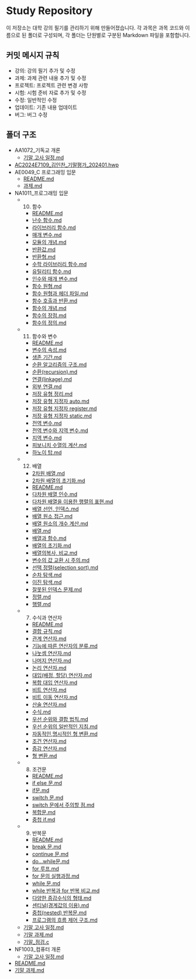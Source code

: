# Study Repository

이 저장소는 대학 강의 필기를 관리하기 위해 만들어졌습니다. 각 과목은 과목 코드와 이름으로 된 폴더로 구성되며, 각 폴더는 단원별로 구분된 Markdown 파일을 포함합니다.

## 커밋 메시지 규칙

 - 강의: 강의 필기 추가 및 수정
 - 과제: 과제 관련 내용 추가 및 수정
 - 프로젝트: 프로젝트 관련 변경 사항
 - 시험: 시험 준비 자료 추가 및 수정
 - 수정: 일반적인 수정
 - 업데이트: 기존 내용 업데이트
 - 버그: 버그 수정

## 폴더 구조

- AA1072_기독교 개론
  - [기말 고사 일정.md](AA1072_기독교%20개론/기말%20고사%20일정.md)
- [AC2024E7109_김인찬_기말평가_202401.hwp](AC2024E7109_김인찬_기말평가_202401.hwp)
- AE0049_C 프로그래밍 입문
  - [README.md](AE0049_C%20프로그래밍%20입문/README.md)
  - [과제.md](AE0049_C%20프로그래밍%20입문/과제.md)
- NA1011_프로그래밍 입문
  - 10. 함수
    - [README.md](NA1011_프로그래밍%20입문/10.%20함수/README.md)
    - [난수 함수.md](NA1011_프로그래밍%20입문/10.%20함수/난수%20함수.md)
    - [라이브러리 함수.md](NA1011_프로그래밍%20입문/10.%20함수/라이브러리%20함수.md)
    - [매개 변수.md](NA1011_프로그래밍%20입문/10.%20함수/매개%20변수.md)
    - [모듈의 개념.md](NA1011_프로그래밍%20입문/10.%20함수/모듈의%20개념.md)
    - [반환값.md](NA1011_프로그래밍%20입문/10.%20함수/반환값.md)
    - [반환형.md](NA1011_프로그래밍%20입문/10.%20함수/반환형.md)
    - [수학 라이브러리 함수.md](NA1011_프로그래밍%20입문/10.%20함수/수학%20라이브러리%20함수.md)
    - [유틸리티 함수.md](NA1011_프로그래밍%20입문/10.%20함수/유틸리티%20함수.md)
    - [인수와 매개 변수.md](NA1011_프로그래밍%20입문/10.%20함수/인수와%20매개%20변수.md)
    - [함수 원형.md](NA1011_프로그래밍%20입문/10.%20함수/함수%20원형.md)
    - [함수 원형과 헤더 파일.md](NA1011_프로그래밍%20입문/10.%20함수/함수%20원형과%20헤더%20파일.md)
    - [함수 호출과 반환.md](NA1011_프로그래밍%20입문/10.%20함수/함수%20호출과%20반환.md)
    - [함수의 개념.md](NA1011_프로그래밍%20입문/10.%20함수/함수의%20개념.md)
    - [함수의 장점.md](NA1011_프로그래밍%20입문/10.%20함수/함수의%20장점.md)
    - [함수의 정의.md](NA1011_프로그래밍%20입문/10.%20함수/함수의%20정의.md)
  - 11. 함수와 변수
    - [README.md](NA1011_프로그래밍%20입문/11.%20함수와%20변수/README.md)
    - [변수의 속성.md](NA1011_프로그래밍%20입문/11.%20함수와%20변수/변수의%20속성.md)
    - [생존 기간.md](NA1011_프로그래밍%20입문/11.%20함수와%20변수/생존%20기간.md)
    - [순환 알고리즘의 구조.md](NA1011_프로그래밍%20입문/11.%20함수와%20변수/순환%20알고리즘의%20구조.md)
    - [순환(recursion).md](NA1011_프로그래밍%20입문/11.%20함수와%20변수/순환(recursion).md)
    - [연결(linkage).md](NA1011_프로그래밍%20입문/11.%20함수와%20변수/연결(linkage).md)
    - [외부 연결.md](NA1011_프로그래밍%20입문/11.%20함수와%20변수/외부%20연결.md)
    - [저장 유형 정리.md](NA1011_프로그래밍%20입문/11.%20함수와%20변수/저장%20유형%20정리.md)
    - [저장 유형 지정자 auto.md](NA1011_프로그래밍%20입문/11.%20함수와%20변수/저장%20유형%20지정자%20auto.md)
    - [저장 유형 지정자 register.md](NA1011_프로그래밍%20입문/11.%20함수와%20변수/저장%20유형%20지정자%20register.md)
    - [저장 유형 지정자 static.md](NA1011_프로그래밍%20입문/11.%20함수와%20변수/저장%20유형%20지정자%20static.md)
    - [전역 변수.md](NA1011_프로그래밍%20입문/11.%20함수와%20변수/전역%20변수.md)
    - [전역 변수와 지역 변수.md](NA1011_프로그래밍%20입문/11.%20함수와%20변수/전역%20변수와%20지역%20변수.md)
    - [지역 변수.md](NA1011_프로그래밍%20입문/11.%20함수와%20변수/지역%20변수.md)
    - [피보니치 수열의 계산.md](NA1011_프로그래밍%20입문/11.%20함수와%20변수/피보니치%20수열의%20계산.md)
    - [하노이 탑.md](NA1011_프로그래밍%20입문/11.%20함수와%20변수/하노이%20탑.md)
  - 12. 배열
    - [2차원 배열.md](NA1011_프로그래밍%20입문/12.%20배열/2차원%20배열.md)
    - [2차원 배열의 초기화.md](NA1011_프로그래밍%20입문/12.%20배열/2차원%20배열의%20초기화.md)
    - [README.md](NA1011_프로그래밍%20입문/12.%20배열/README.md)
    - [다차원 배열 인수.md](NA1011_프로그래밍%20입문/12.%20배열/다차원%20배열%20인수.md)
    - [다차원 배열을 이용한 행렬의 표현.md](NA1011_프로그래밍%20입문/12.%20배열/다차원%20배열을%20이용한%20행렬의%20표현.md)
    - [배열 선언, 인덱스.md](NA1011_프로그래밍%20입문/12.%20배열/배열%20선언,%20인덱스.md)
    - [배열 원소 접근.md](NA1011_프로그래밍%20입문/12.%20배열/배열%20원소%20접근.md)
    - [배열 원소의 개수 계산.md](NA1011_프로그래밍%20입문/12.%20배열/배열%20원소의%20개수%20계산.md)
    - [배열.md](NA1011_프로그래밍%20입문/12.%20배열/배열.md)
    - [배열과 함수.md](NA1011_프로그래밍%20입문/12.%20배열/배열과%20함수.md)
    - [배열의 초기화.md](NA1011_프로그래밍%20입문/12.%20배열/배열의%20초기화.md)
    - [배열의복사, 비교.md](NA1011_프로그래밍%20입문/12.%20배열/배열의복사,%20비교.md)
    - [변수의 값 교환 시 주의.md](NA1011_프로그래밍%20입문/12.%20배열/변수의%20값%20교환%20시%20주의.md)
    - [선택 정렬(selection sort).md](NA1011_프로그래밍%20입문/12.%20배열/선택%20정렬(selection%20sort).md)
    - [순차 탐색.md](NA1011_프로그래밍%20입문/12.%20배열/순차%20탐색.md)
    - [이진 탐색.md](NA1011_프로그래밍%20입문/12.%20배열/이진%20탐색.md)
    - [잘못된 인덱스 문제.md](NA1011_프로그래밍%20입문/12.%20배열/잘못된%20인덱스%20문제.md)
    - [정렬.md](NA1011_프로그래밍%20입문/12.%20배열/정렬.md)
    - [행렬.md](NA1011_프로그래밍%20입문/12.%20배열/행렬.md)
  - 7. 수식과 연산자
    - [README.md](NA1011_프로그래밍%20입문/7.%20수식과%20연산자/README.md)
    - [결합 규칙.md](NA1011_프로그래밍%20입문/7.%20수식과%20연산자/결합%20규칙.md)
    - [관계 연산자.md](NA1011_프로그래밍%20입문/7.%20수식과%20연산자/관계%20연산자.md)
    - [기능에 따른 연산자의 분류.md](NA1011_프로그래밍%20입문/7.%20수식과%20연산자/기능에%20따른%20연산자의%20분류.md)
    - [나눗셈 연산자.md](NA1011_프로그래밍%20입문/7.%20수식과%20연산자/나눗셈%20연산자.md)
    - [나머지 연산자.md](NA1011_프로그래밍%20입문/7.%20수식과%20연산자/나머지%20연산자.md)
    - [논리 연산자.md](NA1011_프로그래밍%20입문/7.%20수식과%20연산자/논리%20연산자.md)
    - [대입(배정, 할당) 연산자.md](NA1011_프로그래밍%20입문/7.%20수식과%20연산자/대입(배정,%20할당)%20연산자.md)
    - [복합 대입 연산자.md](NA1011_프로그래밍%20입문/7.%20수식과%20연산자/복합%20대입%20연산자.md)
    - [비트 연산자.md](NA1011_프로그래밍%20입문/7.%20수식과%20연산자/비트%20연산자.md)
    - [비트 이동 연산자.md](NA1011_프로그래밍%20입문/7.%20수식과%20연산자/비트%20이동%20연산자.md)
    - [산술 연산자.md](NA1011_프로그래밍%20입문/7.%20수식과%20연산자/산술%20연산자.md)
    - [수식.md](NA1011_프로그래밍%20입문/7.%20수식과%20연산자/수식.md)
    - [우선 순위와 결합 법칙.md](NA1011_프로그래밍%20입문/7.%20수식과%20연산자/우선%20순위와%20결합%20법칙.md)
    - [우선 순위의 일반적인 지침.md](NA1011_프로그래밍%20입문/7.%20수식과%20연산자/우선%20순위의%20일반적인%20지침.md)
    - [자동적인,명시적인 형 변환.md](NA1011_프로그래밍%20입문/7.%20수식과%20연산자/자동적인,명시적인%20형%20변환.md)
    - [조건 연산자.md](NA1011_프로그래밍%20입문/7.%20수식과%20연산자/조건%20연산자.md)
    - [증감 연산자.md](NA1011_프로그래밍%20입문/7.%20수식과%20연산자/증감%20연산자.md)
    - [형 변환.md](NA1011_프로그래밍%20입문/7.%20수식과%20연산자/형%20변환.md)
  - 8. 조건문
    - [README.md](NA1011_프로그래밍%20입문/8.%20조건문/README.md)
    - [if else 문.md](NA1011_프로그래밍%20입문/8.%20조건문/if%20else%20문.md)
    - [if문.md](NA1011_프로그래밍%20입문/8.%20조건문/if문.md)
    - [switch 문.md](NA1011_프로그래밍%20입문/8.%20조건문/switch%20문.md)
    - [switch 문에서 주의할 점.md](NA1011_프로그래밍%20입문/8.%20조건문/switch%20문에서%20주의할%20점.md)
    - [복합문.md](NA1011_프로그래밍%20입문/8.%20조건문/복합문.md)
    - [중첩 if.md](NA1011_프로그래밍%20입문/8.%20조건문/중첩%20if.md)
  - 9. 반복문
    - [README.md](NA1011_프로그래밍%20입문/9.%20반복문/README.md)
    - [break 문.md](NA1011_프로그래밍%20입문/9.%20반복문/break%20문.md)
    - [continue 문.md](NA1011_프로그래밍%20입문/9.%20반복문/continue%20문.md)
    - [do...while문.md](NA1011_프로그래밍%20입문/9.%20반복문/do...while문.md)
    - [for 루프.md](NA1011_프로그래밍%20입문/9.%20반복문/for%20루프.md)
    - [for 문의 실행과정.md](NA1011_프로그래밍%20입문/9.%20반복문/for%20문의%20실행과정.md)
    - [while 문.md](NA1011_프로그래밍%20입문/9.%20반복문/while%20문.md)
    - [while 반복과 for 반복 비교.md](NA1011_프로그래밍%20입문/9.%20반복문/while%20반복과%20for%20반복%20비교.md)
    - [다양한 증감수식의 형태.md](NA1011_프로그래밍%20입문/9.%20반복문/다양한%20증감수식의%20형태.md)
    - [센티널(경계값의 이용).md](NA1011_프로그래밍%20입문/9.%20반복문/센티널(경계값의%20이용).md)
    - [중첩(nested) 반복문.md](NA1011_프로그래밍%20입문/9.%20반복문/중첩(nested)%20반복문.md)
    - [프로그램의 흐름 제어 구조.md](NA1011_프로그래밍%20입문/9.%20반복문/프로그램의%20흐름%20제어%20구조.md)
  - [기말 고사 일정.md](NA1011_프로그래밍%20입문/기말%20고사%20일정.md)
  - [기말 과제.md](NA1011_프로그래밍%20입문/기말%20과제.md)
  - [기말_점검.c](NA1011_프로그래밍%20입문/기말_점검.c)
- NF1003_컴퓨터 개론
  - [기말 고사 일정.md](NF1003_컴퓨터%20개론/기말%20고사%20일정.md)
- [README.md](README.md)
- [기말 과제.md](기말%20과제.md)
